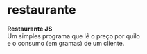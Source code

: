 # restaurante
 **Restaurante JS**  
Um simples programa que lê o preço por quilo  
e o consumo (em gramas) de um cliente.